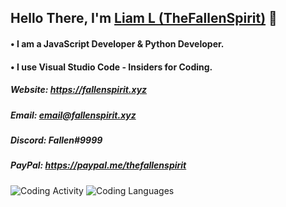 ## Hello There, I'm [Liam L (TheFallenSpirit)](https://thefallenspirit.xyz) 👋

#### • I am a JavaScript Developer & Python Developer. 
#### • I use Visual Studio Code - Insiders for Coding.

##### Website: https://fallenspirit.xyz
##### Email: email@fallenspirit.xyz
##### Discord: Fallen#9999
##### PayPal: https://paypal.me/thefallenspirit

![Coding Activity](https://wakatime.com/share/@7945d825-fc87-4385-b6e8-d5a4a136993c/e749d95b-7778-424e-96ac-0dcf0cd50d92.svg)
![Coding Languages](https://wakatime.com/share/@7945d825-fc87-4385-b6e8-d5a4a136993c/dc4166f4-8001-4d38-820d-0cdd1160a06a.svg)

